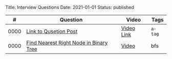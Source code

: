 Title: Interview Questions 
Date: 2021-01-01
Status: published


| # | Question | Video | Tags |
|----|----|----|----|
| 0000 | [Link to Qusetion Post](#) | [Video Link](#) | `a-tag` |
 0000 | [Find Nearest Right Node in Binary Tree](http://tofucode.com/posts/leetcode_0000_find-nearest-right-node-in-binary-tree.html) | [Video](dde) | bfs 

